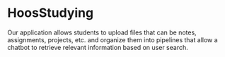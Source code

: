 # HoosStudying
Our application allows students to upload files that can be notes, assignments, projects, etc. and organize them into pipelines that allow a chatbot to retrieve relevant information based on user search.
